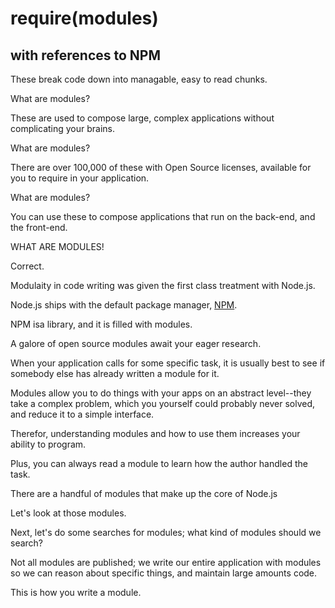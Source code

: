 # require(modules)
## with references to NPM

These break code down into managable, easy to read chunks.

What are modules?

These are used to compose large, complex applications without complicating your brains.

What are modules?

There are over 100,000 of these with Open Source licenses, available for you to require in your application.

What are modules?

You can use these to compose applications that run on the back-end, and the front-end.

WHAT ARE MODULES!

Correct.

Modulaity in code writing was given the first class treatment with Node.js.

Node.js ships with the default package manager, [NPM](http://npmjs.com).

NPM isa library, and it is filled with modules.

A galore of open source modules await your eager research.

When your application calls for some specific task, it is usually best to see if somebody else has already written a module for it.

Modules allow you to do things with your apps on an abstract level--they take a complex problem, which you yourself could probably never solved, and reduce it to a simple interface.

Therefor, understanding modules and how to use them increases your ability to program.

Plus, you can always read a module to learn how the author handled the task.

There are a handful of modules that make up the core of Node.js

Let's look at those modules.

Next, let's do some searches for modules; what kind of modules should we search?

Not all modules are published; we write our entire application with modules so we can reason about specific things, and maintain large amounts code.

This is how you write a module.

